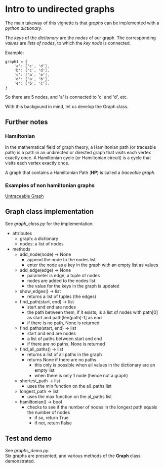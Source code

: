 # Intro to undirected graphs

The main takeway of this vignette is that _graphs_ can be implemented with a _python dictionary_.  

The _keys_ of the _dictionary_ are the _nodes_ of our graph. The corresponding _values_ are _lists of nodes_, to which the _key node_ is connected.  

Example: 
```
graph1 = {
    'a': ['c', 'd'],
    'b': ['c', 'd'],
    'c': ['a', 'e'],
    'd': ['a', 'b'],
    'e': ['b', 'c'],
}
```
So there are 5 nodes, and 'a' is connected to 'c' and 'd', etc.  

With this backgound in mind, let us develop the Graph class.  

## Further notes

### Hamiltonian
In the mathematical field of graph theory, a Hamiltonian path (or traceable path) is a path in an undirected or directed graph that visits each vertex exactly once. A Hamiltonian cycle (or Hamiltonian circuit) is a cycle that visits each vertex exactly once. 

A graph that contains a Hamiltonian Path (__HP__) is called a _traceable graph_.  

### Examples of non hamiltonian graphs
[Untraceable Graph](https://mathworld.wolfram.com/UntraceableGraph.html)

## Graph class implementation

See *graph_class.py* for the implementation.  

* attributes
    * graph: a dictionary
    * nodes: a list of nodes
* methods
    * add_node(node) -> None
        * append the node to the nodes list
        * enter the node as a key in the graph with an empty list as values
    * add_edge(edge) -> None
        * parameter is edge, a tuple of nodes
        * nodes are added to the nodes list
        * the value for the keys in the graph is updated
    * show_edges() -> list
        * returns a list of tuples (the edges)
    * find_path(start, end) -> list
        * start and end are nodes
        * the path between them, if it exists, is a list of nodes with path[0] as start and path[len(path)-1] as end
        * if there is no path, None is returned
    * find_paths(start, end) -> list
        * start and end are nodes
        * a list of paths between start and end  
        * if there are no paths, None is returned  
    * find_all_paths() -> list
        * returns a list of all paths in the graph
        * returns None if there are no paths 
            * this only is possible when all values in the dictionary are an empty list
            * when there is only 1 node (hence not a graph)
    * shortest_path -> list
        * uses the min function on the all_paths list
    * longest_path -> list
        * uses the max function on the al_paths list
    * hamiltonian() -> bool
        * checks to see if the number of nodes in the longest path equals the number of nodes
            * if so, return True
            * if not, return False

## Test and demo
See *graphs_demo.py*.  
Six graphs are presented, and various methods of the **Graph** class demonstrated.




